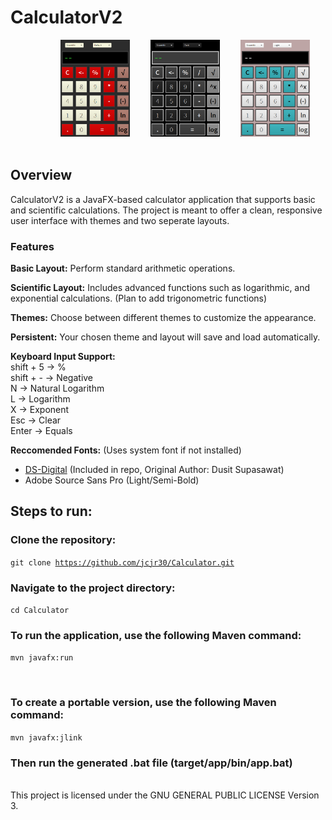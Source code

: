 <h1>CalculatorV2</h1>

<div style="text-align:center">
  <img width="10%">
<img src="img/defaultModeCalc.png" alt="Default Calc Image" width="22%"> </img>
  <img width="5%">
<img src="img/darkModeCalc.png" alt="Dark Calc Image" width="22%"> </img>
  <img width="5%">
<img src="img/lightModeCalc.png" alt="Light Calc Image" width="22%"> </img>
  <img width="10%">
</div>

<h2>Overview</h2>

CalculatorV2 is a JavaFX-based calculator application that supports basic and scientific calculations. The project is meant to offer a clean, responsive user interface with themes and two seperate layouts.

<h3>Features</h3>

<b>Basic Layout:</b> Perform standard arithmetic operations.

<b>Scientific Layout:</b> Includes advanced functions such as logarithmic, and exponential calculations. (Plan to add trigonometric functions)

<b>Themes:</b> Choose between different themes to customize the appearance.

<b>Persistent:</b> Your chosen theme and layout will save and load automatically.

<b>Keyboard Input Support:</b> <br>
shift + 5 -> % <br>
shift + - -> Negative <br>
N -> Natural Logarithm <br>
L -> Logarithm <br>
X -> Exponent <br>
Esc -> Clear <br>
Enter -> Equals

<b>Reccomended Fonts:</b> (Uses system font if not installed) <br>
- <a href="https://www.dafont.com/ds-digital.font">DS-Digital</a> (Included in repo, Original Author: Dusit Supasawat)
- Adobe Source Sans Pro (Light/Semi-Bold)

<h2>Steps to run:</h2>

<h3>Clone the repository:</h3>

<code>git clone https://github.com/jcjr30/Calculator.git</code>

<h3>Navigate to the project directory:</h3> 

<code>cd Calculator</code>

<h3>To run the application, use the following Maven command:</h3>

<code>mvn javafx:run </code>

<br>

<h3>To create a portable version, use the following Maven command:</h3>

<code>mvn javafx:jlink</code>

<h3>Then run the generated .bat file (target/app/bin/app.bat)</h3>


<br>
This project is licensed under the GNU GENERAL PUBLIC LICENSE Version 3.

